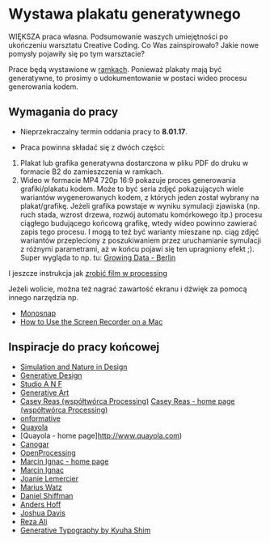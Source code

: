 # Wystawa plakatu generatywnego

WIĘKSZA praca własna. Podsumowanie waszych umiejętności po ukończeniu warsztatu Creative Coding. 
Co Was zainspirowało? Jakie nowe pomysły pojawiły się po tym warsztacie?

Prace będą wystawione w [ramkach](http://www.ikea.com/pl/pl/catalog/products/10151017/#/20151012). Ponieważ plakaty mają być generatywne, to prosimy o udokumentowanie w postaci wideo procesu generowania kodem.

## Wymagania do pracy
- Nieprzekraczalny termin oddania pracy to **8.01.17**.

- Praca powinna składać się z dwóch części:

1. Plakat lub grafika generatywna dostarczona w pliku PDF do druku w formacie B2 do zamieszczenia w ramkach.
2. Wideo w formacie MP4 720p 16:9 pokazuje proces generowania grafiki/plakatu kodem. Może to być seria zdjęć pokazujących wiele wariantów wygenerowanych kodem, z których jeden został wybrany na plakat/grafikę. Jeżeli grafika powstaje w wyniku symulacji zjawiska (np. ruch stada, wzrost drzewa, rozwój automatu komórkowego itp.) procesu ciągłego budującego końcową grafikę, wtedy wideo powinno zawierać zapis tego procesu. I mogą to też być warianty mieszane np. ciąg zdjęć wariantów przepleciony z poszukiwaniem przez uruchamianie symulacji z różnymi parametrami, aż w końcu pojawi się ten upragniony efekt ;). Super wygląda to np. tu: [Growing Data - Berlin](https://vimeo.com/17142501)

I jeszcze instrukcja jak [zrobić film w processing](https://youtu.be/G2hI9XL6oyk)

Jeżeli wolicie, można też nagrać zawartość ekranu i dźwięk za pomocą innego narzędzia np.

- [Monosnap](https://www.monosnap.com/)
- [How to Use the Screen Recorder on a Mac](http://osxdaily.com/2010/11/16/screen-recorder-mac/)

## Inspiracje do pracy końcowej
- [Simulation and Nature in Design](http://n-e-r-v-o-u-s.com/education/simulation/index.php)
- [Generative Design](http://www.generative-gestaltung.de/code)
- [Studio A N F](http://anf.nu)
- [Generative Art](https://youtu.be/cKzK88y3o1Q)
- [Casey Reas (współtwórca Processing)](http://www.bitforms.com/artists/reas)
[Casey Reas - home page (współtwórca Processing)](http://reas.com)
- [onformative](http://www.onformative.com/work/actelion-imagery-wizard/)
- [Quayola](http://www.bitforms.com/artists/quayola)
- [Quayola - home page]http://www.quayola.com)
- [Canogar](http://www.bitforms.com/artists/canogar)
- [OpenProcessing](https://www.openprocessing.org)
- [Marcin Ignac - home page](http://marcinignac.com)
- [Marcin Ignac](http://variable.io)
- [Joanie Lemercier](http://joanielemercier.com)
- [Marius Watz](http://mariuswatz.com)
- [Daniel Shiffman](http://shiffman.net)
- [Anders Hoff](http://inconvergent.net)
- [Joshua Davis](http://www.joshuadavis.com)
- [Reza Ali](http://www.syedrezaali.com)
- [Generative Typography by Kyuha Shim](https://vimeo.com/138371379)

